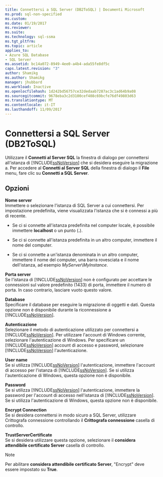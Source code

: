 ```yaml
---
title: Connettersi a SQL Server (DB2ToSQL) | Documenti Microsoft
ms.prod: sql-non-specified
ms.custom: 
ms.date: 01/19/2017
ms.reviewer: 
ms.suite: 
ms.technology: sql-ssma
ms.tgt_pltfrm: 
ms.topic: article
applies_to:
- Azure SQL Database
- SQL Server
ms.assetid: bc14a072-8949-4ee0-a4b4-ada55fe8df5c
caps.latest.revision: "3"
author: Shamikg
ms.author: Shamikg
manager: jhubbard
ms.workload: Inactive
ms.openlocfilehash: 1d242bd56757ce32dedaab7287ac3c1ad64b9a08
ms.sourcegitcommit: 9678eba3c2d3100cef408c69bcfe76df49803d63
ms.translationtype: MT
ms.contentlocale: it-IT
ms.lasthandoff: 11/09/2017
---
```

# <a name="connect-to-sql-server-db2tosql"></a>Connettersi a SQL Server (DB2ToSQL)
Utilizzare il **Connetti al Server SQL** la finestra di dialogo per connettersi all'istanza di [!INCLUDE[ssNoVersion](../../includes/ssnoversion_md.md)] che si desidera eseguire la migrazione a. Per accedere al **Connetti al Server SQL** della finestra di dialogo il **File** menu, fare clic su **Connetti a SQL Server**.  
  
## <a name="options"></a>Opzioni  
**Nome server**  
Immettere o selezionare l'istanza di SQL Server a cui connettersi. Per impostazione predefinita, viene visualizzata l'istanza che si è connessi a più di recente.  
  
-   Se ci si connette all'istanza predefinita nel computer locale, è possibile immettere **localhost** o un punto (**.**).  
  
-   Se ci si connette all'istanza predefinita in un altro computer, immettere il nome del computer.  
  
-   Se ci si connette a un'istanza denominata in un altro computer, immettere il nome del computer, una barra rovesciata e il nome dell'istanza, ad esempio *MyServer*\\*MyInstance*.  
  
**Porta server**  
Se l'istanza di [!INCLUDE[ssNoVersion](../../includes/ssnoversion_md.md)] non è configurato per accettare le connessioni sul valore predefinito (1433) di porta, immettere il numero di porta. In caso contrario, lasciare vuoto questo valore.  
  
**Database**  
Specificare il database per eseguire la migrazione di oggetti e dati. Questa opzione non è disponibile durante la riconnessione a [!INCLUDE[ssNoVersion](../../includes/ssnoversion_md.md)].  
  
**Autenticazione**  
Selezionare il metodo di autenticazione utilizzato per connettersi a [!INCLUDE[ssNoVersion](../../includes/ssnoversion_md.md)]. Per utilizzare l'account di Windows corrente, selezionare l'autenticazione di Windows. Per specificare un [!INCLUDE[ssNoVersion](../../includes/ssnoversion_md.md)] account di accesso e password, selezionare [!INCLUDE[ssNoVersion](../../includes/ssnoversion_md.md)] l'autenticazione.  
  
**User name**  
Se si utilizza [!INCLUDE[ssNoVersion](../../includes/ssnoversion_md.md)] l'autenticazione, immettere l'account di accesso per l'istanza di [!INCLUDE[ssNoVersion](../../includes/ssnoversion_md.md)]. Se si utilizza l'autenticazione di Windows, questa opzione non è disponibile.  
  
**Password**  
Se si utilizza [!INCLUDE[ssNoVersion](../../includes/ssnoversion_md.md)] l'autenticazione, immettere la password per l'account di accesso nell'istanza di [!INCLUDE[ssNoVersion](../../includes/ssnoversion_md.md)]. Se si utilizza l'autenticazione di Windows, questa opzione non è disponibile.  
  
**Encrypt Connection**  
Se si desidera connettersi in modo sicuro a SQL Server, utilizzare Crittografa connessione controllando il **Crittografa connessione** casella di controllo.  
  
**TrustServerCertificate**  
Se si desidera utilizzare questa opzione, selezionare il **considera attendibile certificato Server** casella di controllo.  
  
> [!NOTE]  
> Per abilitare **considera attendibile certificato Server**, "Encrypt" deve essere impostato su **True**.  
  
